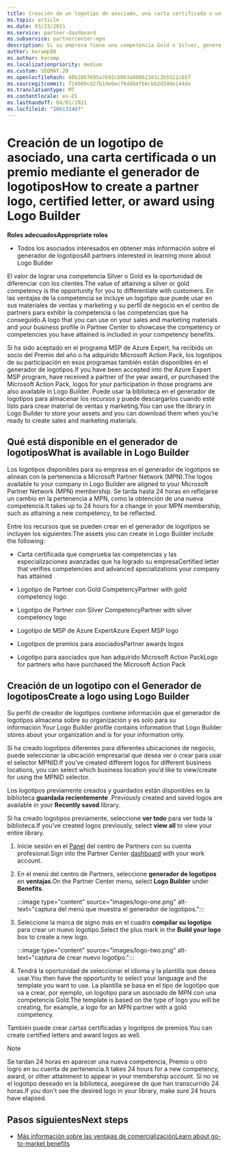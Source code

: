 ```yaml
---
title: Creación de un logotipo de asociado, una carta certificada o un premio mediante el generador de logotipos
ms.topic: article
ms.date: 03/23/2021
ms.service: partner-dashboard
ms.subservice: partnercenter-mpn
description: Si su empresa tiene una competencia Gold o Silver, genere un logotipo personalizado para su empresa o solicite una carta de verificación certificada personalizada mediante la herramienta Generador de logotipos del centro de Partners.
author: keramp88
ms.author: keramp
ms.localizationpriority: medium
ms.custom: SEOMAY.20
ms.openlocfilehash: 40b2867695a7692cb863a00062101c2b5521c657
ms.sourcegitcommit: f24089cd27b1de6ecf6ddbefb6cbb2d340e144de
ms.translationtype: MT
ms.contentlocale: es-ES
ms.lasthandoff: 04/01/2021
ms.locfileid: "106132407"
---
```

# <a name="how-to-create-a-partner-logo-certified-letter-or-award-using-logo-builder"></a><span data-ttu-id="40874-103">Creación de un logotipo de asociado, una carta certificada o un premio mediante el generador de logotipos</span><span class="sxs-lookup"><span data-stu-id="40874-103">How to create a partner logo, certified letter, or award using Logo Builder</span></span>

<span data-ttu-id="40874-104">**Roles adecuados**</span><span class="sxs-lookup"><span data-stu-id="40874-104">**Appropriate roles**</span></span>

- <span data-ttu-id="40874-105">Todos los asociados interesados en obtener más información sobre el generador de logotipos</span><span class="sxs-lookup"><span data-stu-id="40874-105">All partners interested in learning more about Logo Builder</span></span>

<span data-ttu-id="40874-106">El valor de lograr una competencia Silver o Gold es la oportunidad de diferenciar con los clientes.</span><span class="sxs-lookup"><span data-stu-id="40874-106">The value of attaining a silver or gold competency is the opportunity for you to differentiate with customers.</span></span> <span data-ttu-id="40874-107">En las ventajas de la competencia se incluye un logotipo que puede usar en sus materiales de ventas y marketing y su perfil de negocio en el centro de partners para exhibir la competencia o las competencias que ha conseguido.</span><span class="sxs-lookup"><span data-stu-id="40874-107">A logo that you can use on your sales and marketing materials and your business profile in Partner Center to showcase the competency or competencies you have attained is included in your competency benefits.</span></span> 

<span data-ttu-id="40874-108">Si ha sido aceptado en el programa MSP de Azure Expert, ha recibido un socio del Premio del año o ha adquirido Microsoft Action Pack, los logotipos de su participación en esos programas también están disponibles en el generador de logotipos.</span><span class="sxs-lookup"><span data-stu-id="40874-108">If you have been accepted into the Azure Expert MSP program, have received a partner of the year award, or purchased the Microsoft Action Pack, logos for your participation in those programs are also available in Logo Builder.</span></span> <span data-ttu-id="40874-109">Puede usar la biblioteca en el generador de logotipos para almacenar los recursos y puede descargarlos cuando esté listo para crear material de ventas y marketing.</span><span class="sxs-lookup"><span data-stu-id="40874-109">You can use the library in Logo Builder to store your assets and you can download them when you’re ready to create sales and marketing materials.</span></span> 

## <a name="what-is-available-in-logo-builder"></a><span data-ttu-id="40874-110">Qué está disponible en el generador de logotipos</span><span class="sxs-lookup"><span data-stu-id="40874-110">What is available in Logo Builder</span></span>

<span data-ttu-id="40874-111">Los logotipos disponibles para su empresa en el generador de logotipos se alinean con la pertenencia a Microsoft Partner Network (MPN).</span><span class="sxs-lookup"><span data-stu-id="40874-111">The logos available to your company in Logo Builder are aligned to your Microsoft Partner Network (MPN) membership.</span></span> <span data-ttu-id="40874-112">Se tarda hasta 24 horas en reflejarse un cambio en la pertenencia a MPN, como la obtención de una nueva competencia.</span><span class="sxs-lookup"><span data-stu-id="40874-112">It takes up to 24 hours for a change in your MPN membership, such as attaining a new competency, to be reflected.</span></span>

<span data-ttu-id="40874-113">Entre los recursos que se pueden crear en el generador de logotipos se incluyen los siguientes:</span><span class="sxs-lookup"><span data-stu-id="40874-113">The assets you can create in Logo Builder include the following:</span></span>

- <span data-ttu-id="40874-114">Carta certificada que comprueba las competencias y las especializaciones avanzadas que ha logrado su empresa</span><span class="sxs-lookup"><span data-stu-id="40874-114">Certified letter that verifies competencies and advanced specializations your company has attained</span></span>

- <span data-ttu-id="40874-115">Logotipo de Partner con Gold Competency</span><span class="sxs-lookup"><span data-stu-id="40874-115">Partner with gold competency logo</span></span>

- <span data-ttu-id="40874-116">Logotipo de Partner con Silver Competency</span><span class="sxs-lookup"><span data-stu-id="40874-116">Partner with silver competency logo</span></span>

- <span data-ttu-id="40874-117">Logotipo de MSP de Azure Expert</span><span class="sxs-lookup"><span data-stu-id="40874-117">Azure Expert MSP logo</span></span>

- <span data-ttu-id="40874-118">Logotipos de premios para asociados</span><span class="sxs-lookup"><span data-stu-id="40874-118">Partner awards logos</span></span>

- <span data-ttu-id="40874-119">Logotipo para asociados que han adquirido Microsoft Action Pack</span><span class="sxs-lookup"><span data-stu-id="40874-119">Logo for partners who have purchased the Microsoft Action Pack</span></span>

## <a name="create-a-logo-using-logo-builder"></a><span data-ttu-id="40874-120">Creación de un logotipo con el Generador de logotipos</span><span class="sxs-lookup"><span data-stu-id="40874-120">Create a logo using Logo Builder</span></span>

<span data-ttu-id="40874-121">Su perfil de creador de logotipos contiene información que el generador de logotipos almacena sobre su organización y es solo para su información.</span><span class="sxs-lookup"><span data-stu-id="40874-121">Your Logo Builder profile contains information that Logo Builder stores about your organization and is for your information only.</span></span>

<span data-ttu-id="40874-122">Si ha creado logotipos diferentes para diferentes ubicaciones de negocio, puede seleccionar la ubicación empresarial que desea ver o crear para usar el selector MPNID.</span><span class="sxs-lookup"><span data-stu-id="40874-122">If you’ve created different logos for different business locations, you can select which business location you’d like to view/create for using the MPNID selector.</span></span>

<span data-ttu-id="40874-123">Los logotipos previamente creados y guardados están disponibles en la biblioteca **guardada recientemente** .</span><span class="sxs-lookup"><span data-stu-id="40874-123">Previously created and saved logos are available in your **Recently saved** library.</span></span>

<span data-ttu-id="40874-124">Si ha creado logotipos previamente, seleccione **ver todo** para ver toda la biblioteca.</span><span class="sxs-lookup"><span data-stu-id="40874-124">If you’ve created logos previously, select **view all** to view your entire library.</span></span>

1. <span data-ttu-id="40874-125">Inicie sesión en el [Panel](https://partner.microsoft.com/dashboard) del centro de Partners con su cuenta profesional.</span><span class="sxs-lookup"><span data-stu-id="40874-125">Sign into the Partner Center [dashboard](https://partner.microsoft.com/dashboard) with your work account.</span></span>

1. <span data-ttu-id="40874-126">En el menú del centro de Partners, seleccione **generador de logotipos** en **ventajas**.</span><span class="sxs-lookup"><span data-stu-id="40874-126">On the Partner Center menu, select **Logo Builder** under **Benefits**.</span></span>
 
   :::image type="content" source="images/logo-one.png" alt-text="captura del menú que muestra el generador de logotipos.":::

3. <span data-ttu-id="40874-128">Seleccione la marca de signo más en el cuadro **compilar su logotipo** para crear un nuevo logotipo.</span><span class="sxs-lookup"><span data-stu-id="40874-128">Select the plus mark in the **Build your logo** box to create a new logo.</span></span>

   :::image type="content" source="images/logo-two.png" alt-text="captura de crear nuevo logotipo.":::

4. <span data-ttu-id="40874-130">Tendrá la oportunidad de seleccionar el idioma y la plantilla que desea usar.</span><span class="sxs-lookup"><span data-stu-id="40874-130">You then have the opportunity to select your language and the template you want to use.</span></span> <span data-ttu-id="40874-131">La plantilla se basa en el tipo de logotipo que va a crear, por ejemplo, un logotipo para un asociado de MPN con una competencia Gold.</span><span class="sxs-lookup"><span data-stu-id="40874-131">The template is based on the type of logo you will be creating, for example, a logo for an MPN partner with a  gold competency.</span></span>

<span data-ttu-id="40874-132">También puede crear cartas certificadas y logotipos de premios.</span><span class="sxs-lookup"><span data-stu-id="40874-132">You can create certified letters and award logos as well.</span></span>

>[!NOTE]
><span data-ttu-id="40874-133">Se tardan 24 horas en aparecer una nueva competencia, Premio u otro logro en su cuenta de pertenencia.</span><span class="sxs-lookup"><span data-stu-id="40874-133">It takes 24 hours for a new competency, award, or other attainment to appear in your membership account.</span></span> <span data-ttu-id="40874-134">Si no ve el logotipo deseado en la biblioteca, asegúrese de que han transcurrido 24 horas.</span><span class="sxs-lookup"><span data-stu-id="40874-134">If you don't see the desired logo in your library, make sure 24 hours have elapsed.</span></span>

## <a name="next-steps"></a><span data-ttu-id="40874-135">Pasos siguientes</span><span class="sxs-lookup"><span data-stu-id="40874-135">Next steps</span></span>

- [<span data-ttu-id="40874-136">Más información sobre las ventajas de comercialización</span><span class="sxs-lookup"><span data-stu-id="40874-136">Learn about go-to-market benefits</span></span>](mpn-learn-about-go-to-market-benefits.md)
